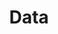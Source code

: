 ---
title: Data
description: We publish open data
permalink: /collection/search
layout: collection-search
lang-ref: collection/search
---